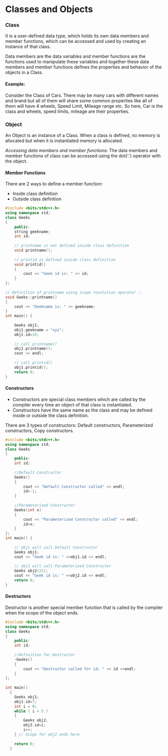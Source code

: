 # Classes and Objects

### Class
It is a user-defined data type, which holds its own data members and member functions, which can be accessed and used by creating an instance of that class.

Data members are the data variables and member functions are the functions used to manipulate these variables and together these data members and member functions defines the properties and behavior of the objects in a Class.


#### Example:
Consider the Class of Cars. There may be many cars with different names and brand but all of them will share some common properties like all of them will have 4 wheels, Speed Limit, Mileage range etc. So here, Car is the class and wheels, speed limits, mileage are their properties.



### Object
An Object is an instance of a Class. When a class is defined, no memory is allocated but when it is instantiated memory is allocated.

*Accessing data members and member functions*: The data members and member functions of class can be accessed using the dot(‘.’) operator with the object. 


#### Member Functions
There are 2 ways to define a member function:

- Inside class definition
- Outside class definition

```cpp
#include <bits/stdc++.h>
using namespace std;
class Geeks
{
    public:
    string geekname;
    int id;
     
    // printname is not defined inside class definition
    void printname();
     
    // printid is defined inside class definition
    void printid()
    {
        cout << "Geek id is: " << id;
    }
};
 
// Definition of printname using scope resolution operator ::
void Geeks::printname()
{
    cout << "Geekname is: " << geekname;
}
int main() {
     
    Geeks obj1;
    obj1.geekname = "xyz";
    obj1.id=15;
     
    // call printname()
    obj1.printname();
    cout << endl;
     
    // call printid()
    obj1.printid();
    return 0;
}
```


#### Constructors
- Constructors are special class members which are called by the compiler every time an object of that class is instantiated. 
- Constructors have the same name as the class and may be defined inside or outside the class definition.

There are 3 types of constructors: Default constructors, Parameterized constructors, Copy constructors.

```cpp
#include <bits/stdc++.h>
using namespace std;
class Geeks
{
    public:
    int id;
     
    //Default Constructor
    Geeks()
    {
        cout << "Default Constructor called" << endl;
        id=-1;
    }
     
    //Parameterized Constructor
    Geeks(int x)
    {
        cout << "Parameterized Constructor called" << endl;
        id=x;
    }
};
int main() {
     
    // obj1 will call Default Constructor
    Geeks obj1;
    cout << "Geek id is: " <<obj1.id << endl;
     
    // obj1 will call Parameterized Constructor
    Geeks obj2(21);
    cout << "Geek id is: " <<obj2.id << endl;
    return 0;
}
```


#### Destructors
Destructor is another special member function that is called by the compiler when the scope of the object ends.

```cpp
#include <bits/stdc++.h>
using namespace std;
class Geeks
{
    public:
    int id;
     
    //Definition for Destructor
    ~Geeks()
    {
        cout << "Destructor called for id: " << id <<endl;
    }
};
 
int main()
  {
    Geeks obj1;
    obj1.id=7;
    int i = 0;
    while ( i < 5 )
    {
        Geeks obj2;
        obj2.id=i;
        i++;       
    } // Scope for obj2 ends here
 
    return 0;
  }
```

